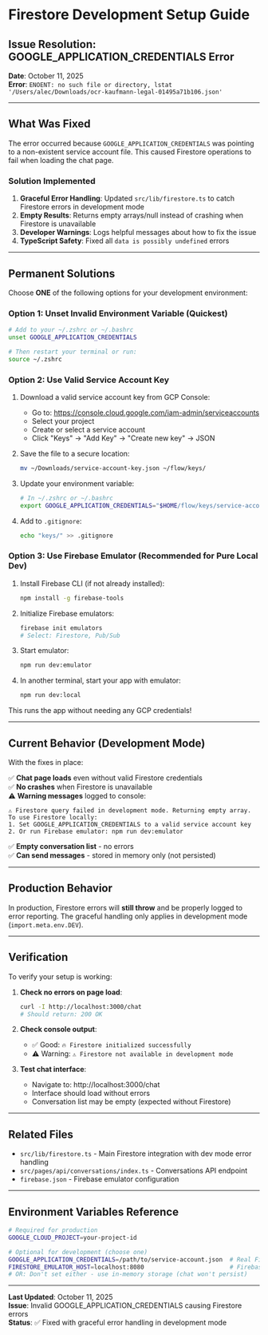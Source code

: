 # Firestore Development Setup Guide

## Issue Resolution: GOOGLE_APPLICATION_CREDENTIALS Error

**Date**: October 11, 2025  
**Error**: `ENOENT: no such file or directory, lstat '/Users/alec/Downloads/ocr-kaufmann-legal-01495a71b106.json'`

---

## What Was Fixed

The error occurred because `GOOGLE_APPLICATION_CREDENTIALS` was pointing to a non-existent service account file. This caused Firestore operations to fail when loading the chat page.

### Solution Implemented

1. **Graceful Error Handling**: Updated `src/lib/firestore.ts` to catch Firestore errors in development mode
2. **Empty Results**: Returns empty arrays/null instead of crashing when Firestore is unavailable
3. **Developer Warnings**: Logs helpful messages about how to fix the issue
4. **TypeScript Safety**: Fixed all `data is possibly undefined` errors

---

## Permanent Solutions

Choose **ONE** of the following options for your development environment:

### Option 1: Unset Invalid Environment Variable (Quickest)

```bash
# Add to your ~/.zshrc or ~/.bashrc
unset GOOGLE_APPLICATION_CREDENTIALS

# Then restart your terminal or run:
source ~/.zshrc
```

### Option 2: Use Valid Service Account Key

1. Download a valid service account key from GCP Console:
   - Go to: https://console.cloud.google.com/iam-admin/serviceaccounts
   - Select your project
   - Create or select a service account
   - Click "Keys" → "Add Key" → "Create new key" → JSON

2. Save the file to a secure location:
   ```bash
   mv ~/Downloads/service-account-key.json ~/flow/keys/
   ```

3. Update your environment variable:
   ```bash
   # In ~/.zshrc or ~/.bashrc
   export GOOGLE_APPLICATION_CREDENTIALS="$HOME/flow/keys/service-account-key.json"
   ```

4. Add to `.gitignore`:
   ```bash
   echo "keys/" >> .gitignore
   ```

### Option 3: Use Firebase Emulator (Recommended for Pure Local Dev)

1. Install Firebase CLI (if not already installed):
   ```bash
   npm install -g firebase-tools
   ```

2. Initialize Firebase emulators:
   ```bash
   firebase init emulators
   # Select: Firestore, Pub/Sub
   ```

3. Start emulator:
   ```bash
   npm run dev:emulator
   ```

4. In another terminal, start your app with emulator:
   ```bash
   npm run dev:local
   ```

This runs the app without needing any GCP credentials!

---

## Current Behavior (Development Mode)

With the fixes in place:

✅ **Chat page loads** even without valid Firestore credentials  
✅ **No crashes** when Firestore is unavailable  
⚠️ **Warning messages** logged to console:
```
⚠️ Firestore query failed in development mode. Returning empty array.
To use Firestore locally:
1. Set GOOGLE_APPLICATION_CREDENTIALS to a valid service account key
2. Or run Firebase emulator: npm run dev:emulator
```

✅ **Empty conversation list** - no errors  
✅ **Can send messages** - stored in memory only (not persisted)

---

## Production Behavior

In production, Firestore errors will **still throw** and be properly logged to error reporting. The graceful handling only applies in development mode (`import.meta.env.DEV`).

---

## Verification

To verify your setup is working:

1. **Check no errors on page load**:
   ```bash
   curl -I http://localhost:3000/chat
   # Should return: 200 OK
   ```

2. **Check console output**:
   - ✅ Good: `🔥 Firestore initialized successfully`
   - ⚠️ Warning: `⚠️ Firestore not available in development mode`

3. **Test chat interface**:
   - Navigate to: http://localhost:3000/chat
   - Interface should load without errors
   - Conversation list may be empty (expected without Firestore)

---

## Related Files

- `src/lib/firestore.ts` - Main Firestore integration with dev mode error handling
- `src/pages/api/conversations/index.ts` - Conversations API endpoint
- `firebase.json` - Firebase emulator configuration

---

## Environment Variables Reference

```bash
# Required for production
GOOGLE_CLOUD_PROJECT=your-project-id

# Optional for development (choose one)
GOOGLE_APPLICATION_CREDENTIALS=/path/to/service-account.json  # Real Firestore
FIRESTORE_EMULATOR_HOST=localhost:8080                        # Firebase Emulator
# OR: Don't set either - use in-memory storage (chat won't persist)
```

---

**Last Updated**: October 11, 2025  
**Issue**: Invalid GOOGLE_APPLICATION_CREDENTIALS causing Firestore errors  
**Status**: ✅ Fixed with graceful error handling in development mode

